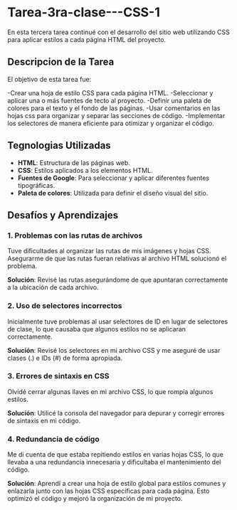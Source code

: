 # Tarea-3ra-clase---CSS-1
En esta tercera tarea continué con el desarrollo del sitio web utilizando CSS para aplicar estilos a cada página HTML del proyecto.

## Descripcion de la Tarea
El objetivo de esta tarea fue:

-Crear una hoja de estilo CSS para cada página HTML.
-Seleccionar y aplicar una o más fuentes de tecto al proyecto.
-Definir una paleta de colores para el texto y el fondo de las páginas.
-Usar comentarios en las hojas css para organizar y separar las secciones de código.
-Implementar los selectores de manera eficiente para otimizar y organizar el código.

## Tegnologias Utilizadas
- **HTML**: Estructura de las páginas web.
- **CSS**: Estilos aplicados a los elementos HTML.
- **Fuentes de Google**: Para seleccionar y aplicar diferentes fuentes tipográficas.
- **Paleta de colores**: Utilizada para definir el diseño visual del sitio.
  
## Desafíos y Aprendizajes
### 1. Problemas con las rutas de archivos
Tuve dificultades al organizar las rutas de mis imágenes y hojas CSS. Asegurarme de que las rutas fueran relativas al archivo HTML solucionó el problema.

**Solución**: Revisé las rutas asegurándome de que apuntaran correctamente a la ubicación de cada archivo.

### 2. Uso de selectores incorrectos
Inicialmente tuve problemas al usar selectores de ID en lugar de selectores de clase, lo que causaba que algunos estilos no se aplicaran correctamente.

**Solución**: Revisé los selectores en mi archivo CSS y me aseguré de usar clases (.) e IDs (#) de forma apropiada.

### 3. Errores de sintaxis en CSS
Olvidé cerrar algunas llaves en mi archivo CSS, lo que rompía algunos estilos.

**Solución**: Utilicé la consola del navegador para depurar y corregir errores de sintaxis en mi código.

### 4. Redundancia de código
Me di cuenta de que estaba repitiendo estilos en varias hojas CSS, lo que llevaba a una redundancia innecesaria y dificultaba el mantenimiento del código.

**Solución**: Aprendí a crear una hoja de estilo global para estilos comunes y enlazarla junto con las hojas CSS específicas para cada página. Esto optimizó el código y mejoró la organización de mi proyecto.
